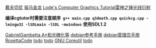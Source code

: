 [戴夫切尼](https://dave.cheney.net/)
[骏马金龙](https://www.junmajinlong.com/)
[Lode's Computer Graphics Tutorial雷神之锤光线衍射](https://lodev.org/cgtutor/)

**编译cgtutor时需要注意顺序` g++ main.cpp q3dmath.cpp quickcg.cpp -lmingw32 -lSDLmain -lSDL -mwindows`**
**使用SDL1.2**

[GabrielGambetta A*和光栅化等](https://gabrielgambetta.com/)
[debian参考手册](https://www.debian.org/doc/manuals/debian-reference/index.zh-cn.html)
[debian管理员手册](https://www.debian.org/doc/manuals/debian-handbook/index.zh-cn.html)
[RosettaCode](https://rosettacode.org/wiki/Rosetta_Code)
[todo](http://www.java2s.com/)
[todo](https://beej.us/guide/)
[GNU Coreutil](https://maizure.org/projects/decoded-gnu-coreutils/)
[todo](https://www.kawabangga.com/collection)
